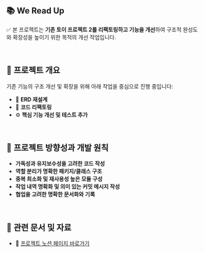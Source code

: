 ## 📚 We Read Up

✅ 본 프로젝트는 **기존 토이 프로젝트 2를 리팩토링하고 기능을 개선**하여 구조적 완성도와 확장성을 높이기 위한 목적의 개선 작업입니다.

<br>

## 📌 프로젝트 개요

기존 기능의 구조 개선 및 확장을 위해 아래 작업을 중심으로 진행 중입니다:

- 📐 **ERD 재설계**
- 🧹 **코드 리팩토링**
- ⚙️ **핵심 기능 개선 및 테스트 추가**

<br>

## 🎯 프로젝트 방향성과 개발 원칙

- **가독성과 유지보수성을 고려한 코드 작성**
- **역할 분리가 명확한 패키지/클래스 구조**
- **중복 최소화 및 재사용성 높은 모듈 구성**
- **작업 내역 명확화 및 의미 있는 커밋 메시지 작성**
- **협업을 고려한 명확한 문서화와 기록**

<br>

## 📄 관련 문서 및 자료

- 🔗 [프로젝트 노션 페이지 바로가기](https://www.notion.so/1c83dc715e7980c79207c58faa53dc5c?pvs=4)

